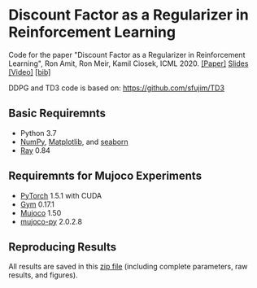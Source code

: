# Discount Factor as a Regularizer in Reinforcement Learning

Code for the paper "Discount Factor as a Regularizer in Reinforcement Learning", Ron Amit, Ron Meir, Kamil Ciosek, ICML 2020.
 [[Paper]](https://arxiv.org/abs/2007.02040)   [Slides](https://drive.google.com/file/d/1qESYUOXKnWRfzF126J9iB6f9dneocW0_/view?usp=sharing)  [[Video]](https://icml.cc/virtual/2020/poster/6021) [[bib]](https://docs.google.com/document/d/e/2PACX-1vRP5PfS-hLwOXTWFBHFG9T6F_AgCY4ODCvrvWOWCKnWYJgW2Ghaa89tft2gFs0FbgPGt2W6946hswVh/pub)

DDPG and TD3 code is based on: https://github.com/sfujim/TD3

## Basic Requiremnts

- Python 3.7
- [NumPy](https://numpy.org/), [Matplotlib](https://matplotlib.org/), and [seaborn](https://seaborn.pydata.org/)
- [Ray](https://docs.ray.io/en/master/index.html)   0.84

## Requiremnts for Mujoco Experiments

- [PyTorch](http://pytorch.org)  1.5.1 with CUDA
- [Gym](https://gym.openai.com/) 0.17.1
- [Mujoco](http://mujoco.org/) 1.50 
- [mujoco-py](https://github.com/openai/mujoco-py) 2.0.2.8


## Reproducing Results
All results are saved in this [zip file](https://drive.google.com/file/d/1Z-qs_AdvhfGdFsEa1NCbkZUtGGg5ShEW/view?usp=sharing) (including complete parameters, raw results, and figures).



